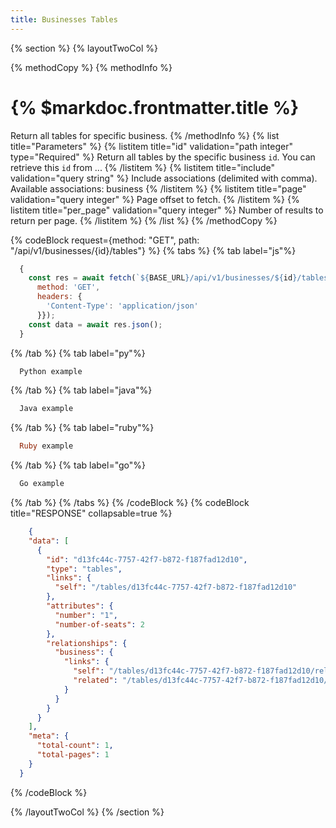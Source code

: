 ```yaml
---
title: Businesses Tables
---
```

{% section %}
{% layoutTwoCol %}

{% methodCopy %}
{% methodInfo %}
  # {% $markdoc.frontmatter.title %}
  Return all tables for specific business.
{% /methodInfo %}
{% list title="Parameters" %}
  {% listitem title="id" validation="path integer" type="Required" %}
  Return all tables by the specific business `id`. You can retrieve this `id` from ...
  {% /listitem %}
  {% listitem title="include" validation="query string" %}
  Include associations (delimited with comma). Available associations: business
  {% /listitem %}
  {% listitem title="page" validation="query integer" %}
  Page offset to fetch.
  {% /listitem %}
  {% listitem title="per_page" validation="query integer" %}
  Number of results to return per page.
  {% /listitem %}
{% /list %}
{% /methodCopy %}

{% codeBlock request={method: "GET", path: "/api/v1/businesses/{id}/tables"} %}
{% tabs %}
  {% tab label="js"%}
  ```js
    {
      const res = await fetch(`${BASE_URL}/api/v1/businesses/${id}/tables`, {
        method: 'GET',
        headers: {
          'Content-Type': 'application/json'
        }});
      const data = await res.json();
    }
  ```
  {% /tab %}
  {% tab label="py"%}
  ```py
    Python example
  ```
  {% /tab %}
  {% tab label="java"%}
  ```java
    Java example
  ```
  {% /tab %}
  {% tab label="ruby"%}
  ```ruby
    Ruby example
  ```
  {% /tab %}
  {% tab label="go"%}
  ```go
    Go example
  ```
  {% /tab %}
{% /tabs %}
{% /codeBlock %}
{% codeBlock title="RESPONSE" collapsable=true %}
  ```json
      {
      "data": [
        {
          "id": "d13fc44c-7757-42f7-b872-f187fad12d10",
          "type": "tables",
          "links": {
            "self": "/tables/d13fc44c-7757-42f7-b872-f187fad12d10"
          },
          "attributes": {
            "number": "1",
            "number-of-seats": 2
          },
          "relationships": {
            "business": {
              "links": {
                "self": "/tables/d13fc44c-7757-42f7-b872-f187fad12d10/relationships/business",
                "related": "/tables/d13fc44c-7757-42f7-b872-f187fad12d10/business"
              }
            }
          }
        }
      ],
      "meta": {
        "total-count": 1,
        "total-pages": 1
      }
    }
  ```
{% /codeBlock %}

{% /layoutTwoCol %}
{% /section %}

